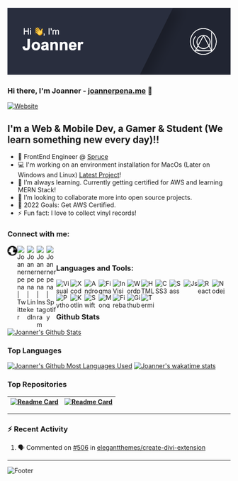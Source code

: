 ![header](assets/readme-header.png)

### Hi there, I'm Joanner - [joannerpena.me][website] 👋

[![Website](https://img.shields.io/website?label=joannerpena.me&style=for-the-badge&url=https://joannerpena.me)][website]

## I'm a Web & Mobile Dev, a Gamer & Student (We learn something new every day)!!

- 💼 FrontEnd Engineer @ [Spruce](https://sprucetech.com)
- 💻 I'm working on an environment installation for MacOs (Later on Windows and Linux) [Latest Project][latestproject]!
- 🌱 I’m always learning. Currently getting certified for AWS and learning MERN Stack!
- 👯 I’m looking to collaborate more into open source projects.
- 🥅 2022 Goals: Get AWS Certified.
- ⚡ Fun fact: I love to collect vinyl records!

### Connect with me:

[<img align="left" alt="joannerpena.me" width="22px" src="https://raw.githubusercontent.com/iconic/open-iconic/master/svg/globe.svg" />][website]
[<img align="left" alt="Joannerpena | Twitter" width="22px" src="https://cdn.jsdelivr.net/npm/simple-icons@v3/icons/twitter.svg" />][twitter]
[<img align="left" alt="Joannerpena | LinkedIn" width="22px" src="https://cdn.jsdelivr.net/npm/simple-icons@v3/icons/linkedin.svg" />][linkedin]
[<img align="left" alt="Joannerpena | Instagram" width="22px" src="https://cdn.jsdelivr.net/npm/simple-icons@v3/icons/instagram.svg" />][instagram]
[<img align="left" alt="Joannerpena | Spotify" width="22px" src="https://cdn.jsdelivr.net/npm/simple-icons@v3/icons/spotify.svg" />][spotify]

<br />

### Languages and Tools:

<img align="left" alt="Visual Studio Code" height="32" width="32" src="https://cdn.jsdelivr.net/npm/simple-icons@v5/icons/visualstudiocode.svg">
<img align="left" alt="Xcode" height="32" width="32" src="https://cdn.jsdelivr.net/npm/simple-icons@v5/icons/xcode.svg" />
<img align="left" alt="Android Studio" height="32" width="32" src="https://cdn.jsdelivr.net/npm/simple-icons@v5/icons/androidstudio.svg">
<img align="left" alt="Figma" height="32" width="32" src="https://cdn.jsdelivr.net/npm/simple-icons@v5/icons/figma.svg">
<img align="left" alt="InVision" height="32" width="32" src="https://cdn.jsdelivr.net/npm/simple-icons@v5/icons/invision.svg">
<img align="left" alt="Wordpress" height="32" width="32" src="https://cdn.jsdelivr.net/npm/simple-icons@v5/icons/wordpress.svg">
<img align="left" alt="HTML5" height="32" width="32" src="https://cdn.jsdelivr.net/npm/simple-icons@v5/icons/html5.svg">
<img align="left" alt="CSS3" height="32" width="32" src="https://cdn.jsdelivr.net/npm/simple-icons@v5/icons/css3.svg">
<img align="left" alt="Sass" height="32" width="32" src="https://cdn.jsdelivr.net/npm/simple-icons@v5/icons/sass.svg">
<img align="left" alt="Js" height="32" width="32" src="https://cdn.jsdelivr.net/npm/simple-icons@v5/icons/javascript.svg">
<img align="left" alt="Reactjs" height="32" width="32" src="https://cdn.jsdelivr.net/npm/simple-icons@v5/icons/react.svg">
<img align="left" alt="Nodejs" height="32" width="32" src="https://cdn.jsdelivr.net/npm/simple-icons@v5/icons/nodedotjs.svg">
<img align="left" alt="Python" height="32" width="32" src="https://cdn.jsdelivr.net/npm/simple-icons@v5/icons/python.svg">
<img align="left" alt="Kotlin" height="32" width="32" src="https://cdn.jsdelivr.net/npm/simple-icons@v5/icons/kotlin.svg">
<img align="left" alt="Swift" height="32" width="32" src="https://cdn.jsdelivr.net/npm/simple-icons@v5/icons/swift.svg">
<img align="left" alt="MongoDB" height="32" width="32" src="https://cdn.jsdelivr.net/npm/simple-icons@v5/icons/mongodb.svg">
<img align="left" alt="Firebase" height="32" width="32" src="https://cdn.jsdelivr.net/npm/simple-icons@v5/icons/firebase.svg">
<img align="left" alt="Github" height="32" width="32" src="https://cdn.jsdelivr.net/npm/simple-icons@v5/icons/github.svg">
<img align="left" alt="Terminal" height="32" width="32" src="https://cdn.jsdelivr.net/npm/simple-icons@v5/icons/windowsterminal.svg">

<br />
<br />
<br />

### Github Stats

[![Joanner's Github Stats](https://github-readme-stats-joannerpena.vercel.app/api?username=joannerpena&show_icons=true&include_all_commits=true&theme=material-palenight&hide_border=true&hide=contribs&count_private=true)](https://github.com/joannerpena/Mac-Environment-Installer)

### Top Languages

[<img alt="Joanner's Github Most Languages Used" src="https://github-readme-stats-joannerpena.vercel.app/api/top-langs/?username=joannerpena&layout=compact&theme=material-palenight&hide_border=true" />](https://github.com/joannerpena/Mac-Environment-Installer)
[![Joanner's wakatime stats](https://github-readme-stats.vercel.app/api/wakatime?username=joannerpena&langs_count=6&layout=compact&theme=material-palenight&hide_border=true)](https://github.com/joannerpena/Mac-Environment-Installer)

### Top Repositories

| [![Readme Card](https://github-readme-stats.vercel.app/api/pin/?username=joannerpena&repo=Mac-Environment-Installer&layout=compact&theme=material-palenight&hide_border=true)](https://github.com/joannerpena/Mac-Environment-Installer) | [![Readme Card](https://github-readme-stats.vercel.app/api/pin/?username=joannerpena&repo=BudgetBase&layout=compact&theme=material-palenight&hide_border=true)](https://github.com/joannerpena/BudgetBase) |
| ---------------------------------------------------------------------------------------------------------------------------------------------------------------------------------------------------------------------------------------- | ---------------------------------------------------------------------------------------------------------------------------------------------------------------------------------------------------------- |

---

### :zap: Recent Activity

<!--START_SECTION:activity-->

1. 🗣 Commented on [#506](https://github.com/elegantthemes/create-divi-extension/issues/506) in [elegantthemes/create-divi-extension](https://github.com/elegantthemes/create-divi-extension)
<!--END_SECTION:activity-->

---

![Footer](https://cdn.statically.io/gh/joannerpena/joannerpena/main/assets/footer.svg)

[website]: https://joannerpena.me
[latestproject]: https://github.com/joannerpena/Mac-Environment-Installer
[twitter]: https://twitter.com/joannerpena
[instagram]: https://instagram.com/joannerpena06
[linkedin]: https://linkedin.com/in/joannerpena
[spotify]: https://open.spotify.com/user/joannerpena?si=8bc574b518054b99
